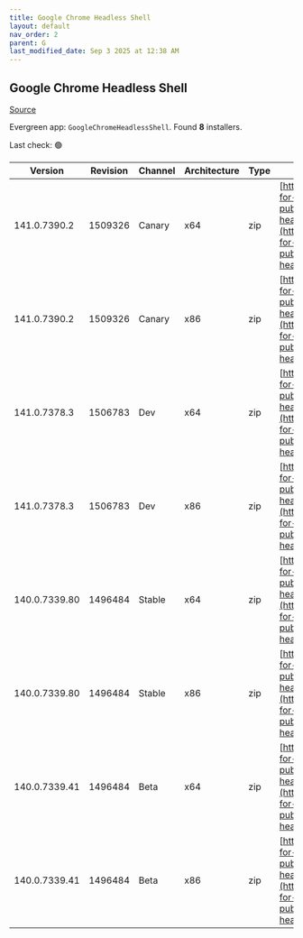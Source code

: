 ```yaml
---
title: Google Chrome Headless Shell
layout: default
nav_order: 2
parent: G
last_modified_date: Sep 3 2025 at 12:38 AM
---
```


## Google Chrome Headless Shell

[Source](https://googlechromelabs.github.io/chrome-for-testing/)

Evergreen app: `GoogleChromeHeadlessShell`. Found **8** installers.

Last check: 🟢

| Version       | Revision | Channel | Architecture | Type | URI                                                                                                                                                                                                                          |
| ------------- | -------- | ------- | ------------ | ---- | ---------------------------------------------------------------------------------------------------------------------------------------------------------------------------------------------------------------------------- |
| 141.0.7390.2  | 1509326  | Canary  | x64          | zip  | [https://storage.googleapis.com/chrome-for-testing-public/141.0.7390.2/win64/chrome-headless-shell-win64.zip](https://storage.googleapis.com/chrome-for-testing-public/141.0.7390.2/win64/chrome-headless-shell-win64.zip)   |
| 141.0.7390.2  | 1509326  | Canary  | x86          | zip  | [https://storage.googleapis.com/chrome-for-testing-public/141.0.7390.2/win32/chrome-headless-shell-win32.zip](https://storage.googleapis.com/chrome-for-testing-public/141.0.7390.2/win32/chrome-headless-shell-win32.zip)   |
| 141.0.7378.3  | 1506783  | Dev     | x64          | zip  | [https://storage.googleapis.com/chrome-for-testing-public/141.0.7378.3/win64/chrome-headless-shell-win64.zip](https://storage.googleapis.com/chrome-for-testing-public/141.0.7378.3/win64/chrome-headless-shell-win64.zip)   |
| 141.0.7378.3  | 1506783  | Dev     | x86          | zip  | [https://storage.googleapis.com/chrome-for-testing-public/141.0.7378.3/win32/chrome-headless-shell-win32.zip](https://storage.googleapis.com/chrome-for-testing-public/141.0.7378.3/win32/chrome-headless-shell-win32.zip)   |
| 140.0.7339.80 | 1496484  | Stable  | x64          | zip  | [https://storage.googleapis.com/chrome-for-testing-public/140.0.7339.80/win64/chrome-headless-shell-win64.zip](https://storage.googleapis.com/chrome-for-testing-public/140.0.7339.80/win64/chrome-headless-shell-win64.zip) |
| 140.0.7339.80 | 1496484  | Stable  | x86          | zip  | [https://storage.googleapis.com/chrome-for-testing-public/140.0.7339.80/win32/chrome-headless-shell-win32.zip](https://storage.googleapis.com/chrome-for-testing-public/140.0.7339.80/win32/chrome-headless-shell-win32.zip) |
| 140.0.7339.41 | 1496484  | Beta    | x64          | zip  | [https://storage.googleapis.com/chrome-for-testing-public/140.0.7339.41/win64/chrome-headless-shell-win64.zip](https://storage.googleapis.com/chrome-for-testing-public/140.0.7339.41/win64/chrome-headless-shell-win64.zip) |
| 140.0.7339.41 | 1496484  | Beta    | x86          | zip  | [https://storage.googleapis.com/chrome-for-testing-public/140.0.7339.41/win32/chrome-headless-shell-win32.zip](https://storage.googleapis.com/chrome-for-testing-public/140.0.7339.41/win32/chrome-headless-shell-win32.zip) |
